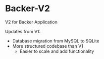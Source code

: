 # Backer-V2
V2 for Backer Application

Updates from V1:
- Database migration from MySQL to SQLite
- More structured codebase than V1
   - Easier to scale and add functionality
